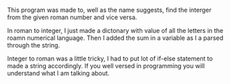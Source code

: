 This program was made to, well as the name suggests, find the interger from the given roman number and vice versa.

In roman to integer, I just made a dictonary with value of all the letters in the roamn numerical language.
Then I added the sum in a variable as I a parsed through the string.

Integer to roman was a little tricky, I had to put lot of if-else statement to made a string accordingly.
If you well versed in programming you will understand what I am talking about.
